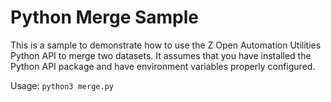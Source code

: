 # Python Merge Sample
This is a sample to demonstrate how to use the Z Open Automation Utilities Python API to merge two datasets. It assumes that you have installed the Python API package and have environment variables properly configured.

Usage: `python3 merge.py`
